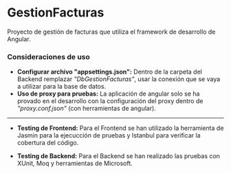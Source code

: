 # GestionFacturas

Proyecto de gestión de facturas que utiliza el framework de desarrollo de Angular.

### Consideraciones de uso

- **Configurar archivo "appsettings.json":** Dentro de la carpeta del Backend remplazar *"DbGestionFacturas"*, usar la conexión que se vaya a utilizar para la base de datos.
- **Uso de proxy para pruebas:** La aplicación de angular solo se ha provado en el desarrollo con la configuración del proxy dentro de *"proxy.conf.json"* (con herramientas de angular).

---

- **Testing de Frontend:** Para el Frontend se han utilizado la herramienta de Jasmin para la ejecucción de pruebas y Istanbul para verificar la cobertura del código.

- **Testing de Backend:** Para el Backend se han realizado las pruebas con XUnit, Moq y herramientas de Microsoft.
